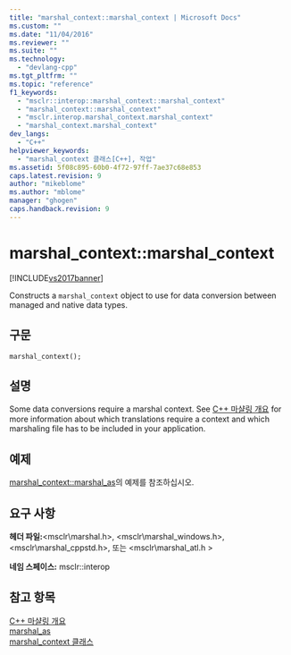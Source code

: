 ```yaml
---
title: "marshal_context::marshal_context | Microsoft Docs"
ms.custom: ""
ms.date: "11/04/2016"
ms.reviewer: ""
ms.suite: ""
ms.technology: 
  - "devlang-cpp"
ms.tgt_pltfrm: ""
ms.topic: "reference"
f1_keywords: 
  - "msclr::interop::marshal_context::marshal_context"
  - "marshal_context::marshal_context"
  - "msclr.interop.marshal_context.marshal_context"
  - "marshal_context.marshal_context"
dev_langs: 
  - "C++"
helpviewer_keywords: 
  - "marshal_context 클래스[C++], 작업"
ms.assetid: 5f08c895-60b0-4f72-97ff-7ae37c68e853
caps.latest.revision: 9
author: "mikeblome"
ms.author: "mblome"
manager: "ghogen"
caps.handback.revision: 9
---
```

# marshal_context::marshal_context
[!INCLUDE[vs2017banner](../assembler/inline/includes/vs2017banner.md)]

Constructs a `marshal_context` object to use for data conversion between managed and native data types.  
  
## 구문  
  
```  
marshal_context();  
```  
  
## 설명  
 Some data conversions require a marshal context.  See [C\+\+ 마샬링 개요](../dotnet/overview-of-marshaling-in-cpp.md) for more information about which translations require a context and which marshaling file has to be included in your application.  
  
## 예제  
 [marshal\_context::marshal\_as](../dotnet/marshal-context-marshal-as.md)의 예제를 참조하십시오.  
  
## 요구 사항  
 **헤더 파일:**\<msclr\\marshal.h\>, \<msclr\\marshal\_windows.h\>, \<msclr\\marshal\_cppstd.h\>, 또는 \<msclr\\marshal\_atl.h \>  
  
 **네임 스페이스:** msclr::interop  
  
## 참고 항목  
 [C\+\+ 마샬링 개요](../dotnet/overview-of-marshaling-in-cpp.md)   
 [marshal\_as](../dotnet/marshal-as.md)   
 [marshal\_context 클래스](../dotnet/marshal-context-class.md)
